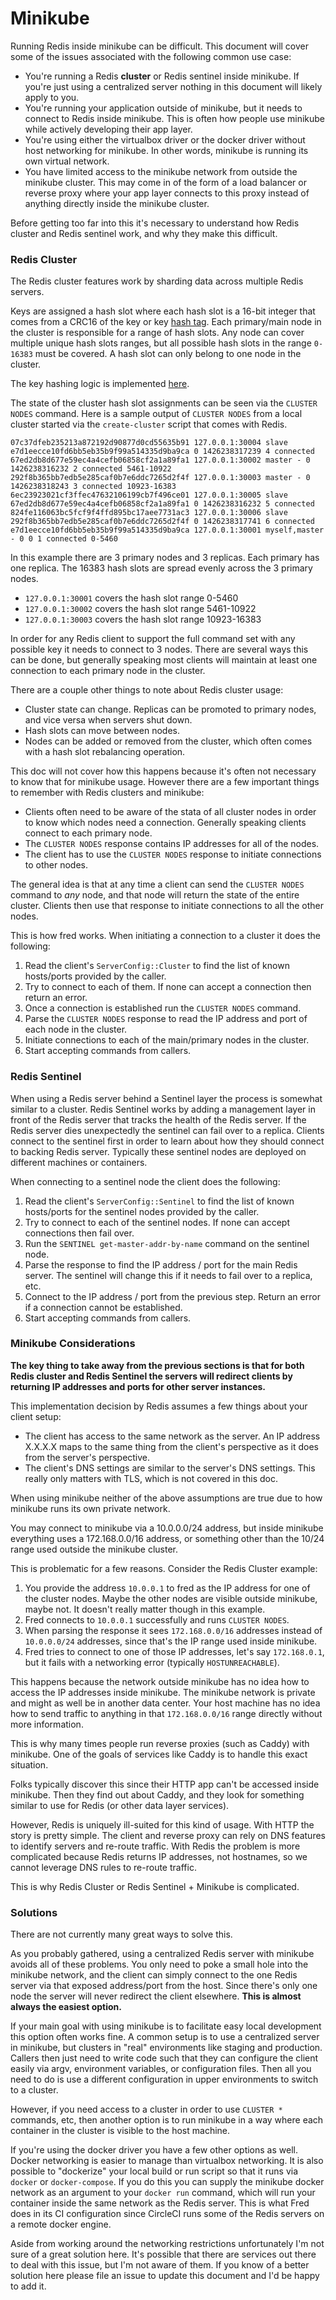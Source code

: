 Minikube
========

Running Redis inside minikube can be difficult. This document will cover some of the issues associated with the following common use case:

* You're running a Redis **cluster** or Redis sentinel inside minikube. If you're just using a centralized server nothing in this document will likely apply to you.
* You're running your application outside of minikube, but it needs to connect to Redis inside minikube. This is often how people use minikube while actively developing their app layer.
* You're using either the virtualbox driver or the docker driver without host networking for minikube. In other words, minikube is running its own virtual network.
* You have limited access to the minikube network from outside the minikube cluster. This may come in of the form of a load balancer or reverse proxy where your app layer connects to this proxy instead of anything directly inside the minikube cluster.

Before getting too far into this it's necessary to understand how Redis cluster and Redis sentinel work, and why they make this difficult.

### Redis Cluster

The Redis cluster features work by sharding data across multiple Redis servers. 

Keys are assigned a hash slot where each hash slot is a 16-bit integer that comes from a CRC16 of the key or key [hash tag](https://redis.io/topics/cluster-spec#keys-hash-tags). Each primary/main node in the cluster is responsible for a range of hash slots. Any node can cover multiple unique hash slots ranges, but all possible hash slots in the range `0-16383` must be covered. A hash slot can only belong to one node in the cluster.

The key hashing logic is implemented [here](https://docs.rs/redis-protocol/latest/redis_protocol/fn.redis_keyslot.html).

The state of the cluster hash slot assignments can be seen via the `CLUSTER NODES` command. Here is a sample output of `CLUSTER NODES` from a local cluster started via the `create-cluster` script that comes with Redis.

```
07c37dfeb235213a872192d90877d0cd55635b91 127.0.0.1:30004 slave e7d1eecce10fd6bb5eb35b9f99a514335d9ba9ca 0 1426238317239 4 connected
67ed2db8d677e59ec4a4cefb06858cf2a1a89fa1 127.0.0.1:30002 master - 0 1426238316232 2 connected 5461-10922
292f8b365bb7edb5e285caf0b7e6ddc7265d2f4f 127.0.0.1:30003 master - 0 1426238318243 3 connected 10923-16383
6ec23923021cf3ffec47632106199cb7f496ce01 127.0.0.1:30005 slave 67ed2db8d677e59ec4a4cefb06858cf2a1a89fa1 0 1426238316232 5 connected
824fe116063bc5fcf9f4ffd895bc17aee7731ac3 127.0.0.1:30006 slave 292f8b365bb7edb5e285caf0b7e6ddc7265d2f4f 0 1426238317741 6 connected
e7d1eecce10fd6bb5eb35b9f99a514335d9ba9ca 127.0.0.1:30001 myself,master - 0 0 1 connected 0-5460
```

In this example there are 3 primary nodes and 3 replicas. Each primary has one replica. The 16383 hash slots are spread evenly across the 3 primary nodes.

* `127.0.0.1:30001` covers the hash slot range 0-5460
* `127.0.0.1:30002` covers the hash slot range 5461-10922
* `127.0.0.1:30003` covers the hash slot range 10923-16383

In order for any Redis client to support the full command set with any possible key it needs to connect to 3 nodes. There are several ways this can be done, but generally speaking most clients will maintain at least one connection to each primary node in the cluster.

There are a couple other things to note about Redis cluster usage:

* Cluster state can change. Replicas can be promoted to primary nodes, and vice versa when servers shut down.
* Hash slots can move between nodes.
* Nodes can be added or removed from the cluster, which often comes with a hash slot rebalancing operation.

This doc will not cover how this happens because it's often not necessary to know that for minikube usage. However there are a few important things to remember with Redis clusters and minikube:

* Clients often need to be aware of the stata of all cluster nodes in order to know which nodes need a connection. Generally speaking clients connect to each primary node. 
* The `CLUSTER NODES` response contains IP addresses for all of the nodes.
* The client has to use the `CLUSTER NODES` response to initiate connections to other nodes.

The general idea is that at any time a client can send the `CLUSTER NODES` command to _any_ node, and that node will return the state of the entire cluster. Clients then use that response to initiate connections to all the other nodes.

This is how fred works. When initiating a connection to a cluster it does the following:

1. Read the client's `ServerConfig::Cluster` to find the list of known hosts/ports provided by the caller.
2. Try to connect to each of them. If none can accept a connection then return an error.
3. Once a connection is established run the `CLUSTER NODES` command. 
4. Parse the `CLUSTER NODES` response to read the IP address and port of each node in the cluster.
5. Initiate connections to each of the main/primary nodes in the cluster.
6. Start accepting commands from callers.

### Redis Sentinel

When using a Redis server behind a Sentinel layer the process is somewhat similar to a cluster. Redis Sentinel works by adding a management layer in front of the Redis server that tracks the health of the Redis server. If the Redis server dies unexpectedly the sentinel can fail over to a replica. Clients connect to the sentinel first in order to learn about how they should connect to backing Redis server. Typically these sentinel nodes are deployed on different machines or containers.

When connecting to a sentinel node the client does the following:

1. Read the client's `ServerConfig::Sentinel` to find the list of known hosts/ports for the sentinel nodes provided by the caller.
2. Try to connect to each of the sentinel nodes. If none can accept connections then fail over.
3. Run the `SENTINEL get-master-addr-by-name` command on the sentinel node. 
4. Parse the response to find the IP address / port for the main Redis server. The sentinel will change this if it needs to fail over to a replica, etc.
5. Connect to the IP address / port from the previous step. Return an error if a connection cannot be established.
6. Start accepting commands from callers.

### Minikube Considerations

**The key thing to take away from the previous sections is that for both Redis cluster and Redis Sentinel the servers will redirect clients by returning IP addresses and ports for other server instances.**

This implementation decision by Redis assumes a few things about your client setup:

* The client has access to the same network as the server. An IP address X.X.X.X maps to the same thing from the client's perspective as it does from the server's perspective.
* The client's DNS settings are similar to the server's DNS settings. This really only matters with TLS, which is not covered in this doc.

When using minikube neither of the above assumptions are true due to how minikube runs its own private network.

You may connect to minikube via a 10.0.0.0/24 address, but inside minikube everything uses a 172.168.0.0/16 address, or something other than the 10/24 range used outside the minikube cluster.

This is problematic for a few reasons. Consider the Redis Cluster example:

1. You provide the address `10.0.0.1` to fred as the IP address for one of the cluster nodes. Maybe the other nodes are visible outside minikube, maybe not. It doesn't really matter though in this example.
2. Fred connects to `10.0.0.1` successfully and runs `CLUSTER NODES`. 
3. When parsing the response it sees `172.168.0.0/16` addresses instead of `10.0.0.0/24` addresses, since that's the IP range used inside minikube.
4. Fred tries to connect to one of those IP addresses, let's say `172.168.0.1`, but it fails with a networking error (typically `HOSTUNREACHABLE`). 

This happens because the network outside minikube has no idea how to access the IP addresses inside minikube. The minikube network is private and might as well be in another data center. Your host machine has no idea how to send traffic to anything in that `172.168.0.0/16` range directly without more information.

This is why many times people run reverse proxies (such as Caddy) with minikube. One of the goals of services like Caddy is to handle this exact situation.

Folks typically discover this since their HTTP app can't be accessed inside minikube. Then they find out about Caddy, and they look for something similar to use for Redis (or other data layer services).

However, Redis is uniquely ill-suited for this kind of usage. With HTTP the story is pretty simple. The client and reverse proxy can rely on DNS features to identify servers and re-route traffic. With Redis the problem is more complicated because Redis returns IP addresses, not hostnames, so we cannot leverage DNS rules to re-route traffic.

This is why Redis Cluster or Redis Sentinel + Minikube is complicated.

### Solutions

There are not currently many great ways to solve this. 

As you probably gathered, using a centralized Redis server with minikube avoids all of these problems. You only need to poke a small hole into the minikube network, and the client can simply connect to the one Redis server via that exposed address/port from the host. Since there's only one node the server will never redirect the client elsewhere. **This is almost always the easiest option.**

If your main goal with using minikube is to facilitate easy local development this option often works fine. A common setup is to use a centralized server in minikube, but clusters in "real" environments like staging and production. Callers then just need to write code such that they can configure the client easily via argv, environment variables, or configuration files. Then all you need to do is use a different configuration in upper environments to switch to a cluster.

However, if you need access to a cluster in order to use `CLUSTER *` commands, etc, then another option is to run minikube in a way where each container in the cluster is visible to the host machine. 

If you're using the docker driver you have a few other options as well. Docker networking is easier to manage than virtualbox networking. It is also possible to "dockerize" your local build or run script so that it runs via `docker` or `docker-compose`. If you do this you can supply the minikube docker network as an argument to your `docker run` command, which will run your container inside the same network as the Redis server. This is what Fred does in its CI configuration since CircleCI runs some of the Redis servers on a remote docker engine.

Aside from working around the networking restrictions unfortunately I'm not sure of a great solution here. It's possible that there are services out there to deal with this issue, but I'm not aware of them. If you know of a better solution here please file an issue to update this document and I'd be happy to add it.


